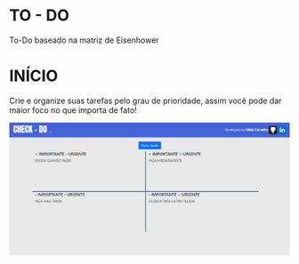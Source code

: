 # TO - DO
 To-Do baseado na matriz de Eisenhower

# INÍCIO

<p>Crie e organize suas tarefas pelo grau de prioridade, assim você pode dar maior foco no que importa de fato!</p>

<img src="assets/img/readme/home.png">
<br>
